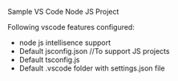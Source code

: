 Sample VS Code Node JS Project 

Following vscode features configured:

- node js intellisence support
- Default jsconfig.json  //To support JS projects
- Default tsconfig.js
- Default .vscode folder with settings.json file

